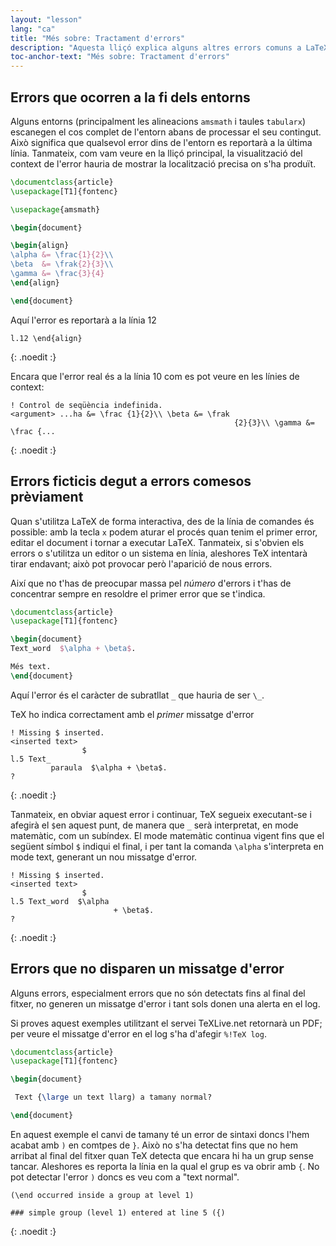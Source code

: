 ```yaml
---
layout: "lesson"
lang: "ca"
title: "Més sobre: Tractament d'errors"
description: "Aquesta lliçó explica alguns altres errors comuns a LaTeX, i explica sobre errors encadenats i errors silenciosos."
toc-anchor-text: "Més sobre: Tractament d'errors"
---
```


## Errors que ocorren a la fi dels entorns

Alguns entorns (principalment les alineacions `amsmath` i taules `tabularx`) escanegen el cos complet de l'entorn abans de processar el seu contingut. Això significa que qualsevol error dins de l'entorn es reportarà a la última línia. Tanmateix, com vam veure en la lliçó principal, la visualització del context de l'error hauria de mostrar la localització precisa on s'ha produït.

```latex
\documentclass{article}
\usepackage[T1]{fontenc}

\usepackage{amsmath}

\begin{document}

\begin{align}
\alpha &= \frac{1}{2}\\
\beta  &= \frak{2}{3}\\
\gamma &= \frac{3}{4} 
\end{align}

\end{document}
```

Aquí l'error es reportarà a la línia 12

```
l.12 \end{align}
```
{: .noedit :}

Encara que l'error real és a la línia 10 com es pot veure en les línies de context:

```
! Control de seqüència indefinida.
<argument> ...ha &= \frac {1}{2}\\ \beta &= \frak 
                                                  {2}{3}\\ \gamma &= \frac {...
```
{: .noedit :}


## Errors ficticis degut a errors comesos prèviament

Quan s'utilitza LaTeX de forma interactiva, des de la línia de comandes és possible: amb la tecla `x` podem aturar el procés quan tenim el primer error, editar el document i tornar a executar LaTeX. Tanmateix, si s'obvien els errors o s'utilitza un editor o un sistema en línia, aleshores TeX intentarà tirar endavant; això pot provocar però l'aparició de nous errors.

Així que no t'has de preocupar massa pel _número_ d'errors i t'has de concentrar sempre en resoldre el primer error que se t'indica.


```latex
\documentclass{article}
\usepackage[T1]{fontenc}

\begin{document}
Text_word  $\alpha + \beta$.

Més text.
\end{document}
```

Aquí l'error és el caràcter de subratllat `_` que hauria de ser `\_`.

TeX ho indica correctament amb el _primer_ missatge d'error

```
! Missing $ inserted.
<inserted text> 
                $
l.5 Text_
         paraula  $\alpha + \beta$.
?
```
{: .noedit :}

Tanmateix, en obviar aquest error i continuar, TeX segueix executant-se i afegirà el `$`en aquest punt, de manera que `_` serà interpretat, en mode matemàtic, com un subíndex. El mode matemàtic continua vigent fins que el següent símbol `$` indiqui el final, i per tant la comanda `\alpha` s'interpreta en mode text, generant un nou missatge d'error.

```
! Missing $ inserted.
<inserted text> 
                $
l.5 Text_word  $\alpha
                       + \beta$.
? 
```
{: .noedit :}


## Errors que no disparen un missatge d'error

Alguns errors, especialment errors que no són detectats fins al final del fitxer, no generen un missatge d'error i tant sols donen una alerta en el log.

Si proves aquest exemples utilitzant el servei TeXLive.net retornarà un PDF; per veure el missatge d'error en el log s'ha d'afegir `%!TeX log`.

```latex
\documentclass{article}
\usepackage[T1]{fontenc}

\begin{document}

 Text {\large un text llarg) a tamany normal?

\end{document}
```

En aquest exemple el canvi de tamany té un error de sintaxi doncs l'hem acabat amb `)` en comtpes de `}`. Això no s'ha detectat fins que no hem arribat al final del fitxer quan TeX detecta que encara hi ha un grup sense tancar. Aleshores es reporta la línia en la qual el grup es va obrir amb `{`. No pot detectar l'error `)` doncs es veu com a "text normal".

```
(\end occurred inside a group at level 1)

### simple group (level 1) entered at line 5 ({)
```
{: .noedit :}


<script>
  window.addEventListener('load', function(){
  rlselectline('pre0',10);
  rlselectline('pre3',5);
  rlselectline('pre6',6);
  }, false);
</script>
